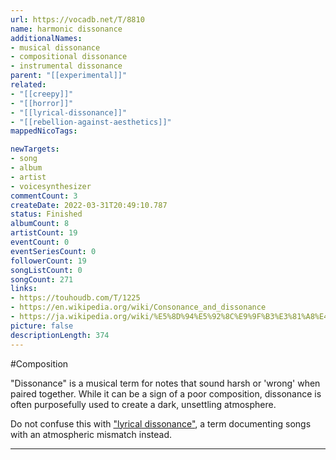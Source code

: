 ```yaml
---
url: https://vocadb.net/T/8810
name: harmonic dissonance
additionalNames: 
- musical dissonance
- compositional dissonance
- instrumental dissonance
parent: "[[experimental]]"
related:
- "[[creepy]]"
- "[[horror]]"
- "[[lyrical-dissonance]]"
- "[[rebellion-against-aesthetics]]"
mappedNicoTags:

newTargets:
- song
- album
- artist
- voicesynthesizer
commentCount: 3
createDate: 2022-03-31T20:49:10.787
status: Finished
albumCount: 8
artistCount: 19
eventCount: 0
eventSeriesCount: 0
followerCount: 19
songListCount: 0
songCount: 271
links: 
- https://touhoudb.com/T/1225
- https://en.wikipedia.org/wiki/Consonance_and_dissonance
- https://ja.wikipedia.org/wiki/%E5%8D%94%E5%92%8C%E9%9F%B3%E3%81%A8%E4%B8%8D%E5%8D%94%E5%92%8C%E9%9F%B3
picture: false
descriptionLength: 374
---
```


#Composition

"Dissonance" is a musical term for notes that sound harsh or 'wrong' when paired together. While it can be a sign of a poor composition, dissonance is often purposefully used to create a dark, unsettling atmosphere.

Do not confuse this with ["lyrical dissonance"](https://vocadb.net/T/9789/lyrical-dissonance), a term documenting songs with an atmospheric mismatch instead.

---

